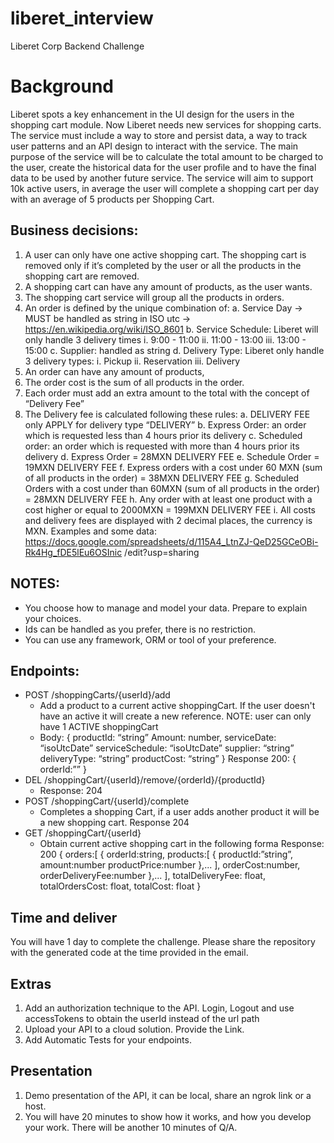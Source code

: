 # liberet_interview
Liberet Corp Backend Challenge

# Background
Liberet spots a key enhancement in the UI design for the users in the shopping cart module.
Now Liberet needs new services for shopping carts. The service must include a way to store
and persist data, a way to track user patterns and an API design to interact with the service. The
main purpose of the service will be to calculate the total amount to be charged to the user,
create the historical data for the user profile and to have the final data to be used by another
future service.
The service will aim to support 10k active users, in average the user will complete a shopping
cart per day with an average of 5 products per Shopping Cart.
## Business decisions:
1. A user can only have one active shopping cart. The shopping cart is removed only if
it’s completed by the user or all the products in the shopping cart are removed.
2. A shopping cart can have any amount of products, as the user wants.
3. The shopping cart service will group all the products in orders.
4. An order is defined by the unique combination of:
a. Service Day -> MUST be handled as string in ISO utc ->
https://en.wikipedia.org/wiki/ISO_8601
b. Service Schedule: Liberet will only handle 3 delivery times
i. 9:00 - 11:00
ii. 11:00 - 13:00
iii. 13:00 - 15:00
c. Supplier: handled as string
d. Delivery Type: Liberet only handle 3 delivery types:
i. Pickup
ii. Reservation
iii. Delivery
5. An order can have any amount of products,
6. The order cost is the sum of all products in the order.
7. Each order must add an extra amount to the total with the concept of “Delivery Fee”
8. The Delivery fee is calculated following these rules:
a. DELIVERY FEE only APPLY for delivery type “DELIVERY”
b. Express Order: an order which is requested less than 4 hours prior its delivery
c. Scheduled order: an order which is requested with more than 4 hours prior its
delivery
d. Express Order = 28MXN DELIVERY FEE
e. Schedule Order = 19MXN DELIVERY FEE
f. Express orders with a cost under 60 MXN (sum of all products in the order) =
38MXN DELIVERY FEE
g. Scheduled Orders with a cost under than 60MXN (sum of all products in the
order) = 28MXN DELIVERY FEE
h. Any order with at least one product with a cost higher or equal to 2000MXN =
199MXN DELIVERY FEE
i. All costs and delivery fees are displayed with 2 decimal places, the currency is
MXN.
Examples and some data:
https://docs.google.com/spreadsheets/d/115A4_LtnZJ-QeD25GCeOBi-Rk4Hg_fDE5lEu6OSInic
/edit?usp=sharing
## NOTES:
- You choose how to manage and model your data. Prepare to explain your choices.
- Ids can be handled as you prefer, there is no restriction.
- You can use any framework, ORM or tool of your preference.
## Endpoints:
- POST /shoppingCarts/{userId}/add
    -  Add a product to a current active shoppingCart. If the user doesn't have an active it will
create a new reference. NOTE: user can only have 1 ACTIVE shoppingCart
    - Body:
{
productId: “string”
Amount: number,
serviceDate: “isoUtcDate”
serviceSchedule: “isoUtcDate”
supplier: “string”
deliveryType: “string”
productCost: “string”
}
Response 200:
{
orderId:””
} 
- DEL /shoppingCart/{userId}/remove/{orderId}/{productId}
    - Response: 204
- POST /shoppingCart/{userId}/complete
    - Completes a shopping Cart, if a user adds another product it will be a new shopping cart.
Response 204
- GET /shoppingCart/{userId}
    - Obtain current active shopping cart in the following forma
Response: 200
{
orders:[
{
orderId:string,
products:[
{
productId:”string”,
amount:number
productPrice:number
},...
],
orderCost:number,
orderDeliveryFee:number
},...
],
totalDeliveryFee: float,
totalOrdersCost: float,
totalCost: float
}
## Time and deliver
You will have 1 day to complete the challenge. Please share the repository with the
generated code at the time provided in the email.
## Extras
1. Add an authorization technique to the API. Login, Logout and use accessTokens to
obtain the userId instead of the url path
2. Upload your API to a cloud solution. Provide the Link.
3. Add Automatic Tests for your endpoints.
## Presentation
1. Demo presentation of the API, it can be local, share an ngrok link or a host.
2. You will have 20 minutes to show how it works, and how you develop your work. There
will be another 10 minutes of Q/A.
